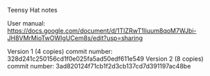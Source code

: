 Teensy Hat notes

User manual: https://docs.google.com/document/d/1TIZRwT1liuum8qoM7WJbi-JH8VMrMioTwOWIgUCem8s/edit?usp=sharing

Version 1 (4 copies) commit number:  328d241c250156cd1f0e025fa5ad50edf611e549
Version 2 (8 copies) commit number:  3ad820124f71cb1f2d3cb137cd7d391197ac48be
